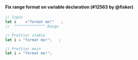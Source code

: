 #### Fix range format on variable declaration (#12563 by @fisker)

<!-- prettier-ignore -->
```jsx
// Input
let i    ="format me!"   ;
//  ^^^^^^^^^^^^^^ Range

// Prettier stable
let i = "format me!";   ;

// Prettier main
let i = "format me!";
```
